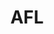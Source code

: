 ---
title: AFL
crosslinks:
- youtubot
- u_imguralbumbot
- westcoasteagles
- briantaylor
- melbournefc
- AFLCircleJerk
- anti_gif_bot
- livven
- FremantleFC
- alotabot
- GeelongCats
- AskReddit
- OutOfTheLoop
- MassdropBot
- autourbanbot
- reddit_stream
- australia
- john_yukis_bots
- pics
- adelaidefc
---